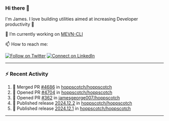 ### Hi there 👋

I'm James. I love building utilities aimed at increasing Developer productivity :raised_hands: 

🔭 I’m currently working on [MEVN-CLI](https://github.com/madlabsinc/mevn-cli)

📫 How to reach me:

[![Follow on Twitter](https://img.shields.io/badge/--twitter?label=Twitter&logo=Twitter&style=social)](https://twitter.com/james_madhacks) [![Connect on LinkedIn](https://img.shields.io/badge/--linkedin?label=LinkedIn&logo=LinkedIn&style=social)](https://www.linkedin.com/in/jamesgeorge007)

---

### :zap: Recent Activity

<!--START_SECTION:activity-->
1. 🎉 Merged PR [#4686](https://github.com/hoppscotch/hoppscotch/pull/4686) in [hoppscotch/hoppscotch](https://github.com/hoppscotch/hoppscotch)
2. 💪 Opened PR [#4704](https://github.com/hoppscotch/hoppscotch/pull/4704) in [hoppscotch/hoppscotch](https://github.com/hoppscotch/hoppscotch)
3. 💪 Opened PR [#362](https://github.com/jamesgeorge007/hoppscotch/pull/362) in [jamesgeorge007/hoppscotch](https://github.com/jamesgeorge007/hoppscotch)
4. 🚀 Published release [2024.12.2](https://github.com/hoppscotch/hoppscotch/releases/tag/2024.12.2) in [hoppscotch/hoppscotch](https://github.com/hoppscotch/hoppscotch)
5. 🚀 Published release [2024.12.1](https://github.com/hoppscotch/hoppscotch/releases/tag/2024.12.1) in [hoppscotch/hoppscotch](https://github.com/hoppscotch/hoppscotch)
<!--END_SECTION:activity-->

---

<!--
**jamesgeorge007/jamesgeorge007** is a ✨ _special_ ✨ repository because its `README.md` (this file) appears on your GitHub profile.

Here are some ideas to get you started:

- 🌱 I’m currently learning ...
- 👯 I’m looking to collaborate on ...
- 🤔 I’m looking for help with ...
- 💬 Ask me about ...
- 😄 Pronouns: ...
- ⚡ Fun fact: ...
-->
